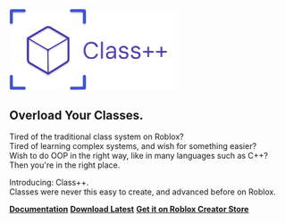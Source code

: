 <img src="./.github/images/ClassPP_Expanded.svg" width=60% alt="Class++">

## Overload Your Classes.

Tired of the traditional class system on Roblox?<br>
Tired of learning complex systems, and wish for something easier?<br>
Wish to do OOP in the right way, like in many languages such as C++?<br>
Then you're in the right place.

Introducing: Class++.<br>
Classes were never this easy to create, and advanced before on Roblox.

**[Documentation](https://tenebrisnoctua.github.io/ClassPP/)** **[Download Latest](https://github.com/TenebrisNoctua/ClassPP/releases/latest)** **[Get it on Roblox Creator Store](https://create.roblox.com/store/asset/18312821151/Class)**
